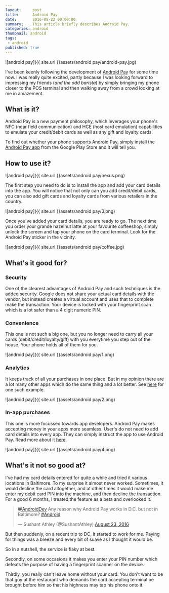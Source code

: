 ```yaml
---
layout:     post
title:      Android Pay
date:       2016-08-22 00:00:00
summary:    This article briefly describes Android Pay.
categories: android
thumbnail: android
tags:
 - android
published: true
---
```


![android pay]({{ site.url }}assets/android pay/android-pay.jpg) 


I've been keenly following the development of [Android Pay](https://www.android.com/pay/) for some time now. I was really quite excited, partly because I was looking forward to impressing my friends (*and the odd barista*) by simply bringing my phone closer to the POS terminal and then walking away from a crowd looking at me in amazement.

## What is it?

Android Pay is a new payment philosophy, which leverages your phone's NFC (near field communication) and HCE (host card emulation) capabilities to emulate your credit/debit cards as well as any gift and loyalty cards. 

To find out whether your phone supports Android Pay, simply install the [Android Pay app](https://play.google.com/store/apps/details?id=com.google.android.apps.walletnfcrel&hl=en) from the Google Play Store and it will tell you.

## How to use it?

![android pay]({{ site.url }}assets/android pay/nexus.png)

The first step you need to do is to install the app and add your card details into the app. You will notice that not only can you add credit/debit cards, you can also add gift cards and loyalty cards from various retailers in the country.

![android pay]({{ site.url }}assets/android pay/3.png) 

Once you've added your card details, you are ready to go. The next time you order your grande hazelnut latte at your favourite coffeeshop, simply unlock the screen and tap your phone on the card terminal. Look for the Android Pay sticker in the vicinity. 

![android pay]({{ site.url }}assets/android pay/coffee.jpg) 

## What's it good for?

### Security


One of the clearest advantages of Android Pay and such techniques is the added security. Google does not share your actual card details with the vendor, but instead creates a virtual account and uses that to complete make the transaction. Your device is locked with your fingerprint scan which is a lot safer than a 4 digit numeric PIN.

### Convenience


This one is not such a big one, but you no longer need to carry all your cards (debit/credit/loyalty/gift) with you everytime you step out of the house. Your phone holds all of them for you.

![android pay]({{ site.url }}assets/android pay/1.png) 


### Analytics


It keeps track of all your purchases in one place. But in my opinion there are a lot many other apps which do the same thing and a lot better. See [here](https://www.mint.com) for one such example.

![android pay]({{ site.url }}assets/android pay/2.png) 

### In-app purchases


This one is more focussed towards app developers. Android Pay makes accepting money in your apps more seamless. User's do not need to add card details into every app. They can simply instruct the app to use Android Pay. Read more about it [here](https://developers.google.com/android-pay/get-started).

![android pay]({{ site.url }}assets/android pay/4.png) 

## What's it not so good at?

I've had my card details entered for quite a while and tried it various locations in Baltimore. To my surprise it almost never worked. Sometimes, it would decline the card altogether, and at other times it would make me enter my debit card PIN into the machine, and then decline the transaction. For a good 6 months, I treated the feature as a beta and overlooked it. 

<blockquote class="twitter-tweet" data-lang="en"><p lang="en" dir="ltr"><a href="https://twitter.com/AndroidDev">@AndroidDev</a> Any reason why Android Pay works in D.C. but not in Baltimore? <a href="https://twitter.com/hashtag/Android?src=hash">#Android</a></p>&mdash; Sushant Athley (@SushantAthley) <a href="https://twitter.com/SushantAthley/status/767881315446382592">August 23, 2016</a></blockquote> <script async src="//platform.twitter.com/widgets.js" charset="utf-8"></script>

But then suddenly, on a recent trip to DC, it started to work for me. Paying for things was a breeze and every bit of suave as I thought it would be.

So in a nutshell, the service is flaky at best. 

Secondly, on some occasions it makes you enter your PIN number which defeats the purpose of having a fingerprint scanner on the device.

Thirdly, you really can't leave home without your card. You don't want to be that guy at the restaurant who demands the card accepting terminal be brought before him so that his highness may tap his phone onto it.


